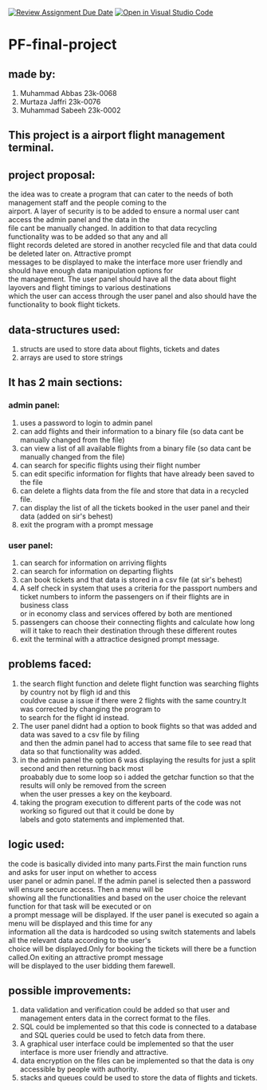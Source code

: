 [![Review Assignment Due Date](https://classroom.github.com/assets/deadline-readme-button-24ddc0f5d75046c5622901739e7c5dd533143b0c8e959d652212380cedb1ea36.svg)](https://classroom.github.com/a/j0WbCUcA)
[![Open in Visual Studio Code](https://classroom.github.com/assets/open-in-vscode-718a45dd9cf7e7f842a935f5ebbe5719a5e09af4491e668f4dbf3b35d5cca122.svg)](https://classroom.github.com/online_ide?assignment_repo_id=13059269&assignment_repo_type=AssignmentRepo)
# PF-final-project
## made by:
1. Muhammad Abbas 23k-0068
2. Murtaza Jaffri 23k-0076
3. Muhammad Sabeeh 23k-0002

## This project is a airport flight management terminal. 

## project proposal:
<p>the idea was to create a program that can cater to the needs of both management staff and the people coming to the<br>
   airport. A layer of security is to be added to ensure a normal user cant access the admin panel and the data in the<br>
   file cant be manually changed. In addition to that data recycling functionality was to be added so that any and all<br>
   flight records deleted are stored in another recycled file and that data could be deleted later on. Attractive prompt<br>
   messages to be displayed to make the interface more user friendly and should have enough data manipulation options for<br>
   the management. The user panel should have all the data about flight layovers and flight timings to various destinations<br>
   which the user can access through the user panel and also should have the functionality to book flight tickets.
</p>

## data-structures used:
1. structs are used to store data about flights, tickets and dates
2. arrays are used to store strings

## It has 2 main sections:

### admin panel:
1. uses a password to login to admin panel
2. can add flights and their information to a binary file (so data cant be manually changed from the file)
3. can view a list of all available flights from a binary file (so data cant be manually changed from the file)
4. can search for specific flights using their flight number
5. can edit specific information for flights that have already been saved to the file
6. can delete a flights data from the file and store that data in a recycled file.
7. can display the list of all the tickets booked in the user panel and their data (added on sir's behest)
8. exit the program with a prompt message

### user panel:
1. can search for information on arriving flights
2. can search for information on departing flights
3. can book tickets and that data is stored in a csv file (at sir's behest)
4. A self check in system that uses a criteria for the passport numbers and ticket numbers to inform the passengers on if their flights are in business class <br> or in economy class and services offered by both are mentioned
5. passengers can choose their connecting flights and calculate how long will it take to reach their destination through these different routes
6. exit the terminal with a attractice designed prompt message.

## problems faced:
1. the search flight function and delete flight function was searching flights by country not by fligh id and this<br>
   couldve cause a issue if there were 2 flights with the same country.It was corrected by changing the program to<br>
   to search for the flight id instead.
2. The user panel didnt had a option to book flights so that was added and data was saved to a csv file by filing<br>
   and then the admin panel had to access that same file to see read that data so that functionality was added.
3. in the admin panel the option 6 was displaying the results for just a split second and then returning back most<br>
   proabably due to some loop so i added the getchar function so that the results will only be removed from the screen<br>
   when the user presses a key on the keyboard.
4. taking the program execution to different parts of the code was not working so figured out that it could be done by<br>
   labels and goto statements and implemented that.

## logic used:
<p>
   the code is basically divided into many parts.First the main function runs and asks for user input on whether to access<br>
   user panel or admin panel. If the admin panel is selected then a password will ensure secure access. Then a menu will be<br>
   showing all the functionalities and based on the user choice the relevant function for that task will be executed or on <br>
   a prompt message will be displayed. If the user panel is executed so again a menu will be displayed and this time for any<br>
   information all the data is hardcoded so using switch statements and labels all the relevant data according to the user's<br>
   choice will be displayed.Only for booking the tickets will there be a function called.On exiting an attractive prompt message<br>
   will be displayed to the user bidding them farewell.
</p>

## possible improvements:
1. data validation and verification could be added so that user and management enters data in the correct format to the files.
2. SQL could be implemented so that this code is connected to a database and SQL queries could be used to fetch data from there.
3. A graphical user interface could be implemented so that the user interface is more user friendly and attractive.
4. data encryption on the files can be implemented so that the data is ony accessible by people with authority.
5. stacks and queues could be used to store the data of flights and tickets.
   
